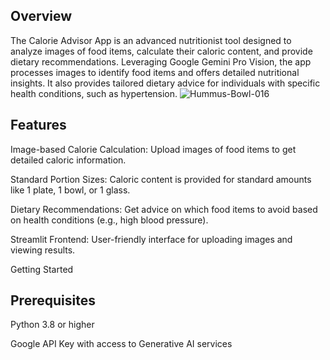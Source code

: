 ## Overview
The Calorie Advisor App is an advanced nutritionist tool designed to analyze images of food items, calculate their caloric content, and provide dietary recommendations. Leveraging Google Gemini Pro Vision, the app processes images to identify food items and offers detailed nutritional insights. It also provides tailored dietary advice for individuals with specific health conditions, such as hypertension.
![Hummus-Bowl-016](https://github.com/sabitendu/Calorie-and-Nutrition-Advisor-of-a-meal-by-genai/assets/117887431/172cdad4-b062-4f87-90d4-0b1f1375aadc)

## Features
Image-based Calorie Calculation: Upload images of food items to get detailed caloric information.

Standard Portion Sizes: Caloric content is provided for standard amounts like 1 plate, 1 bowl, or 1 glass.

Dietary Recommendations: Get advice on which food items to avoid based on health conditions (e.g., high blood pressure).

Streamlit Frontend: User-friendly interface for uploading images and viewing results.

Getting Started
## Prerequisites
Python 3.8 or higher

Google API Key with access to Generative AI services
